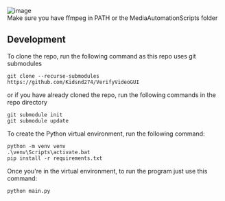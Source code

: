 ![image](https://github.com/Kidsnd274/VerifyVideoGUI/assets/1343896/e743a1b1-e1ce-4168-abf5-d05a65cf9ec9)\
Make sure you have ffmpeg in PATH or the MediaAutomationScripts folder
## Development
To clone the repo, run the following command as this repo uses git submodules
```
git clone --recurse-submodules https://github.com/Kidsnd274/VerifyVideoGUI
```
or if you have already cloned the repo, run the following commands in the repo directory
```
git submodule init 
git submodule update
```
To create the Python virtual environment, run the following command:
```
python -m venv venv
.\venv\Scripts\activate.bat
pip install -r requirements.txt
```
Once you're in the virtual environment, to run the program just use this command:
```
python main.py
```
